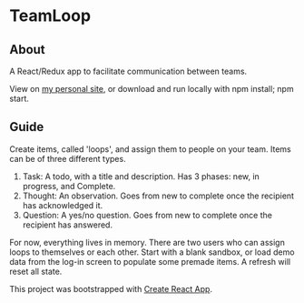 # TeamLoop

## About

A React/Redux app to facilitate communication between teams.

View on [my personal site](https://teamloop.manarm.co/), or download and run locally with npm install; npm start.

## Guide

Create items, called 'loops', and assign them to people on your team. Items can be of three different types.
1. Task: A todo, with a title and description. Has 3 phases: new, in progress, and Complete.
2. Thought: An observation. Goes from new to complete once the recipient has acknowledged it.
3. Question: A yes/no question. Goes from new to complete once the recipient has answered. 

For now, everything lives in memory. There are two users who can assign loops to themselves or each other. Start with a blank sandbox, or load demo data from the log-in screen to populate some premade items. A refresh will reset all state.

This project was bootstrapped with [Create React App](https://github.com/facebook/create-react-app).
